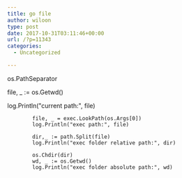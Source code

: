 ```yaml
---
title: go file
author: wiloon
type: post
date: 2017-10-31T03:11:46+00:00
url: /?p=11343
categories:
  - Uncategorized

---
```

os.PathSeparator

file, _ := os.Getwd()
              
log.Println("current path:", file)

            file, _ = exec.LookPath(os.Args[0])
            log.Println("exec path:", file)
    
            dir,_ := path.Split(file)
            log.Println("exec folder relative path:", dir)
    
            os.Chdir(dir)
            wd, _ := os.Getwd()
            log.Println("exec folder absolute path:", wd)